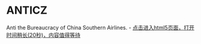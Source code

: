 # ANTICZ
Anti the Bureaucracy of China Southern Airlines.
    <script src="https://cdn1.lncld.net/static/js/av-mini-0.6.10.js"></script>
    <script src="http://jerry-cdn.b0.upaiyun.com/hit-kounter/hit-kounter-lc-0.2.0.js"></script>
    <span data-hk-page="current"> - </span>
<a href="https://keqinfeixie.github.io/anticz/homepage.html">点击进入html5页面，打开时间稍长(20秒)，内容值得等待</a>
